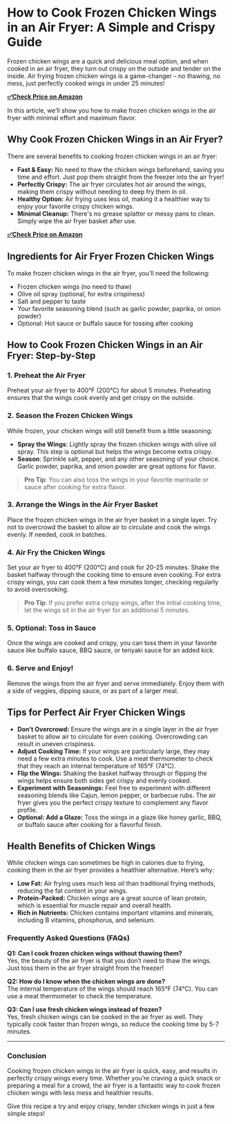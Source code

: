# How to Cook Frozen Chicken Wings in an Air Fryer: A Simple and Crispy Guide

Frozen chicken wings are a quick and delicious meal option, and when cooked in an air fryer, they turn out crispy on the outside and tender on the inside. Air frying frozen chicken wings is a game-changer – no thawing, no mess, just perfectly cooked wings in under 25 minutes! 

[**✅Check Price on Amazon**](https://amzn.to/4bFaTk7)

In this article, we’ll show you how to make frozen chicken wings in the air fryer with minimal effort and maximum flavor.

## Why Cook Frozen Chicken Wings in an Air Fryer?

There are several benefits to cooking frozen chicken wings in an air fryer:

<ul>
  <li><strong>Fast & Easy:</strong> No need to thaw the chicken wings beforehand, saving you time and effort. Just pop them straight from the freezer into the air fryer!</li>
  <li><strong>Perfectly Crispy:</strong> The air fryer circulates hot air around the wings, making them crispy without needing to deep fry them in oil.</li>
  <li><strong>Healthy Option:</strong> Air frying uses less oil, making it a healthier way to enjoy your favorite crispy chicken wings.</li>
  <li><strong>Minimal Cleanup:</strong> There's no grease splatter or messy pans to clean. Simply wipe the air fryer basket after use.</li>
</ul>

[**✅Check Price on Amazon**](https://amzn.to/4bFaTk7)

## Ingredients for Air Fryer Frozen Chicken Wings

To make frozen chicken wings in the air fryer, you’ll need the following:

<ul>
  <li>Frozen chicken wings (no need to thaw)</li>
  <li>Olive oil spray (optional, for extra crispiness)</li>
  <li>Salt and pepper to taste</li>
  <li>Your favorite seasoning blend (such as garlic powder, paprika, or onion powder)</li>
  <li>Optional: Hot sauce or buffalo sauce for tossing after cooking</li>
</ul>

## How to Cook Frozen Chicken Wings in an Air Fryer: Step-by-Step

### 1. Preheat the Air Fryer
Preheat your air fryer to 400°F (200°C) for about 5 minutes. Preheating ensures that the wings cook evenly and get crispy on the outside.

### 2. Season the Frozen Chicken Wings
While frozen, your chicken wings will still benefit from a little seasoning:

- **Spray the Wings**: Lightly spray the frozen chicken wings with olive oil spray. This step is optional but helps the wings become extra crispy.
- **Season**: Sprinkle salt, pepper, and any other seasoning of your choice. Garlic powder, paprika, and onion powder are great options for flavor.

> **Pro Tip**: You can also toss the wings in your favorite marinade or sauce after cooking for extra flavor.

### 3. Arrange the Wings in the Air Fryer Basket
Place the frozen chicken wings in the air fryer basket in a single layer. Try not to overcrowd the basket to allow air to circulate and cook the wings evenly. If needed, cook in batches.

### 4. Air Fry the Chicken Wings
Set your air fryer to 400°F (200°C) and cook for 20-25 minutes. Shake the basket halfway through the cooking time to ensure even cooking. For extra crispy wings, you can cook them a few minutes longer, checking regularly to avoid overcooking.

> **Pro Tip**: If you prefer extra crispy wings, after the initial cooking time, let the wings sit in the air fryer for an additional 5 minutes.

### 5. Optional: Toss in Sauce
Once the wings are cooked and crispy, you can toss them in your favorite sauce like buffalo sauce, BBQ sauce, or teriyaki sauce for an added kick.

### 6. Serve and Enjoy!
Remove the wings from the air fryer and serve immediately. Enjoy them with a side of veggies, dipping sauce, or as part of a larger meal.

## Tips for Perfect Air Fryer Chicken Wings

<ul>
  <li><strong>Don’t Overcrowd:</strong> Ensure the wings are in a single layer in the air fryer basket to allow air to circulate for even cooking. Overcrowding can result in uneven crispiness.</li>
  <li><strong>Adjust Cooking Time:</strong> If your wings are particularly large, they may need a few extra minutes to cook. Use a meat thermometer to check that they reach an internal temperature of 165°F (74°C).</li>
  <li><strong>Flip the Wings:</strong> Shaking the basket halfway through or flipping the wings helps ensure both sides get crispy and evenly cooked.</li>
  <li><strong>Experiment with Seasonings:</strong> Feel free to experiment with different seasoning blends like Cajun, lemon pepper, or barbecue rubs. The air fryer gives you the perfect crispy texture to complement any flavor profile.</li>
  <li><strong>Optional: Add a Glaze:</strong> Toss the wings in a glaze like honey garlic, BBQ, or buffalo sauce after cooking for a flavorful finish.</li>
</ul>

## Health Benefits of Chicken Wings

While chicken wings can sometimes be high in calories due to frying, cooking them in the air fryer provides a healthier alternative. Here’s why:

<ul>
  <li><strong>Low Fat:</strong> Air frying uses much less oil than traditional frying methods, reducing the fat content in your wings.</li>
  <li><strong>Protein-Packed:</strong> Chicken wings are a great source of lean protein, which is essential for muscle repair and overall health.</li>
  <li><strong>Rich in Nutrients:</strong> Chicken contains important vitamins and minerals, including B vitamins, phosphorus, and selenium.</li>
</ul>

### Frequently Asked Questions (FAQs)

**Q1: Can I cook frozen chicken wings without thawing them?**  
Yes, the beauty of the air fryer is that you don’t need to thaw the wings. Just toss them in the air fryer straight from the freezer!

**Q2: How do I know when the chicken wings are done?**  
The internal temperature of the wings should reach 165°F (74°C). You can use a meat thermometer to check the temperature.

**Q3: Can I use fresh chicken wings instead of frozen?**  
Yes, fresh chicken wings can be cooked in the air fryer as well. They typically cook faster than frozen wings, so reduce the cooking time by 5-7 minutes.

---

### Conclusion

Cooking frozen chicken wings in the air fryer is quick, easy, and results in perfectly crispy wings every time. Whether you’re craving a quick snack or preparing a meal for a crowd, the air fryer is a fantastic way to cook frozen chicken wings with less mess and healthier results.

Give this recipe a try and enjoy crispy, tender chicken wings in just a few simple steps!

